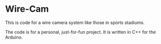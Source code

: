 # Wire-Cam
This is code for a wire camera system like those in sports stadiums.

The code is for a personal, just-for-fun project.  It is written in C++ for the Arduino.
